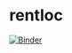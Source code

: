 # rentloc

[![Binder](https://mybinder.org/badge.svg)](https://mybinder.org/v2/gh/rentloc/rentloc/master?filepath=dataPrep.ipynb?urlpath=lab)
